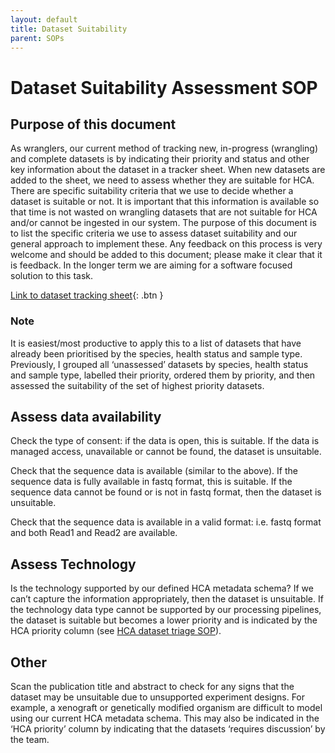 ```yaml
---
layout: default
title: Dataset Suitability
parent: SOPs
---
```


# Dataset Suitability Assessment SOP

## Purpose of this document
As wranglers, our current method of tracking new, in-progress (wrangling) and complete datasets is by indicating their priority and status and other key information about the dataset in a tracker sheet. When new datasets are added to the sheet, we need to assess whether they are suitable for HCA. There are specific suitability criteria that we use to decide whether a dataset is suitable or not. It is important that this information is available so that time is not wasted on wrangling datasets that are not suitable for HCA and/or cannot be ingested in our system. The purpose of this document is to list the specific criteria we use to assess dataset suitability and our general approach to implement these. Any feedback on this process is very welcome and should be added to this document; please make it clear that it is feedback. In the longer term we are aiming for a software focused solution to this task.

[Link to dataset tracking sheet](https://docs.google.com/spreadsheets/d/1rm5NZQjE-9rZ2YmK_HwjW-LgvFTTLs7Q6MzHbhPftRE/edit#gid=0){: .btn }

### Note
It is easiest/most productive to apply this to a list of datasets that have already been prioritised by the species, health status and sample type. Previously, I grouped all ‘unassessed’ datasets by species, health status and sample type, labelled their priority, ordered them by priority, and then assessed the suitability of the set of highest priority datasets.

## Assess data availability

Check the type of consent: if the data is open, this is suitable. If the data is managed access, unavailable or cannot be found, the dataset is unsuitable.

Check that the sequence data is available (similar to the above). If the sequence data is fully available in fastq format, this is suitable. If the sequence data cannot be found or is not in fastq format, then the dataset is unsuitable.

Check that the sequence data is available in a valid format: i.e. fastq format and both Read1 and Read2 are available.

## Assess Technology

Is the technology supported by our defined HCA metadata schema? If we can’t capture the information appropriately, then the dataset is unsuitable. If the technology data type cannot be supported by our processing pipelines, the dataset is suitable but becomes a lower priority and is indicated by the HCA priority column (see [HCA dataset triage SOP](https://ebi-ait.github.io/hca-ebi-wrangler-central/SOPs/dataset_triage_SOP.html)).

## Other

Scan the publication title and abstract to check for any signs that the dataset may be unsuitable due to unsupported experiment designs. For example, a xenograft or genetically modified organism are difficult to model using our current HCA metadata schema. This may also be indicated in the ‘HCA priority’ column by indicating that the datasets ‘requires discussion’ by the team. 

